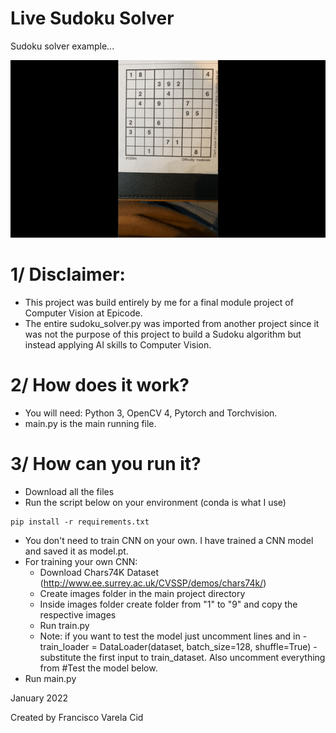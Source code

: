 # Live Sudoku Solver

Sudoku solver example...

![demo gif](./resources/videos/sudoku.gif)

# 1/ Disclaimer:

- This project was build entirely by me for a final module project of Computer Vision at Epicode.
- The entire sudoku_solver.py was imported from another project since it was not the purpose of this project to build a Sudoku algorithm but instead applying AI skills to Computer Vision.

# 2/ How does it work?

- You will need: Python 3, OpenCV 4, Pytorch and Torchvision.
- main.py is the main running file.

# 3/ How can you run it?

- Download all the files 
- Run the script below on your environment (conda is what I use)
```
pip install -r requirements.txt
```
- You don't need to train CNN on your own. I have trained a CNN model and saved it as model.pt.
- For training your own CNN:
    - Download Chars74K Dataset (http://www.ee.surrey.ac.uk/CVSSP/demos/chars74k/)
    - Create images folder in the main project directory
    - Inside images folder create folder from "1" to "9" and copy the respective images
    - Run train.py
    - Note: if you want to test the model just uncomment lines and in - train_loader = DataLoader(dataset, batch_size=128, shuffle=True) - substitute the first input to train_dataset. Also uncomment everything from #Test the model below.
- Run main.py


January 2022

Created by Francisco Varela Cid